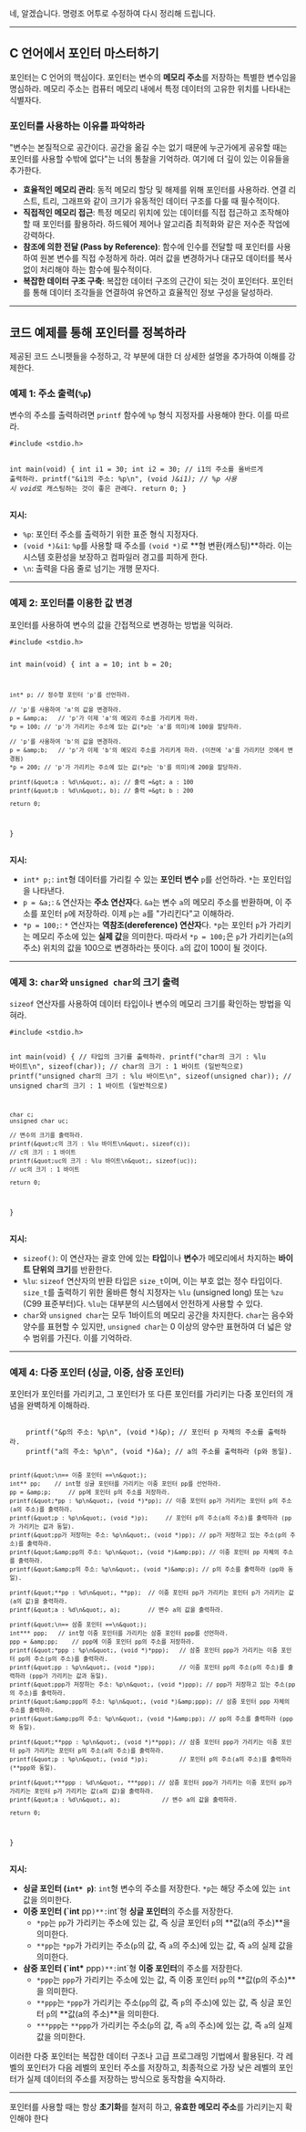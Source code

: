 <p>네, 알겠습니다. 명령조 어투로 수정하여 다시 정리해 드립니다.</p>
<hr />
<h2 id="c-언어에서-포인터-마스터하기">C 언어에서 포인터 마스터하기</h2>
<p>포인터는 C 언어의 핵심이다. 포인터는 변수의 <strong>메모리 주소</strong>를 저장하는 특별한 변수임을 명심하라. 메모리 주소는 컴퓨터 메모리 내에서 특정 데이터의 고유한 위치를 나타내는 식별자다.</p>
<h3 id="포인터를-사용하는-이유를-파악하라">포인터를 사용하는 이유를 파악하라</h3>
<p>&quot;변수는 본질적으로 공간이다. 공간을 옮길 수는 없기 때문에 누군가에게 공유할 때는 포인터를 사용할 수밖에 없다&quot;는 너의 통찰을 기억하라. 여기에 더 깊이 있는 이유들을 추가한다.</p>
<ul>
<li><strong>효율적인 메모리 관리</strong>: 동적 메모리 할당 및 해제를 위해 포인터를 사용하라. 연결 리스트, 트리, 그래프와 같이 크기가 유동적인 데이터 구조를 다룰 때 필수적이다.</li>
<li><strong>직접적인 메모리 접근</strong>: 특정 메모리 위치에 있는 데이터를 직접 접근하고 조작해야 할 때 포인터를 활용하라. 하드웨어 제어나 알고리즘 최적화와 같은 저수준 작업에 강력하다.</li>
<li><strong>참조에 의한 전달 (Pass by Reference)</strong>: 함수에 인수를 전달할 때 포인터를 사용하여 원본 변수를 직접 수정하게 하라. 여러 값을 변경하거나 대규모 데이터를 복사 없이 처리해야 하는 함수에 필수적이다.</li>
<li><strong>복잡한 데이터 구조 구축</strong>: 복잡한 데이터 구조의 근간이 되는 것이 포인터다. 포인터를 통해 데이터 조각들을 연결하여 유연하고 효율적인 정보 구성을 달성하라.</li>
</ul>
<hr />
<h2 id="코드-예제를-통해-포인터를-정복하라">코드 예제를 통해 포인터를 정복하라</h2>
<p>제공된 코드 스니펫들을 수정하고, 각 부분에 대한 더 상세한 설명을 추가하여 이해를 강제한다.</p>
<h3 id="예제-1-주소-출력p">예제 1: 주소 출력(<code>%p</code>)</h3>
<p>변수의 주소를 출력하려면 <code>printf</code> 함수에 <code>%p</code> 형식 지정자를 사용해야 한다. 이를 따르라.</p>
<pre><code class="language-c">#include &lt;stdio.h&gt;

int main(void) {
    int i1 = 30;
    int i2 = 30;
    // i1의 주소를 올바르게 출력하라.
    printf(&quot;&amp;i1의 주소: %p\n&quot;, (void *)&amp;i1); // %p 사용 시 void*로 캐스팅하는 것이 좋은 관례다.
    return 0;
}</code></pre>
<p><strong>지시:</strong></p>
<ul>
<li><code>%p</code>: 포인터 주소를 출력하기 위한 표준 형식 지정자다.</li>
<li><code>(void *)&amp;i1</code>: <code>%p</code>를 사용할 때 주소를 <code>(void *)</code>로 **형 변환(캐스팅)**하라. 이는 시스템 호환성을 보장하고 컴파일러 경고를 피하게 한다.</li>
<li><code>\n</code>: 출력을 다음 줄로 넘기는 개행 문자다.</li>
</ul>
<hr />
<h3 id="예제-2-포인터를-이용한-값-변경">예제 2: 포인터를 이용한 값 변경</h3>
<p>포인터를 사용하여 변수의 값을 간접적으로 변경하는 방법을 익혀라.</p>
<pre><code class="language-c">#include &lt;stdio.h&gt;

int main(void) {
    int a = 10;
    int b = 20;

    int* p; // 정수형 포인터 'p'를 선언하라.

    // 'p'를 사용하여 'a'의 값을 변경하라.
    p = &amp;a;   // 'p'가 이제 'a'의 메모리 주소를 가리키게 하라.
    *p = 100; // 'p'가 가리키는 주소에 있는 값(*p는 'a'를 의미)에 100을 할당하라.

    // 'p'를 사용하여 'b'의 값을 변경하라.
    p = &amp;b;   // 'p'가 이제 'b'의 메모리 주소를 가리키게 하라. (이전에 'a'를 가리키던 것에서 변경됨)
    *p = 200; // 'p'가 가리키는 주소에 있는 값(*p는 'b'를 의미)에 200을 할당하라.

    printf(&quot;a : %d\n&quot;, a); // 출력 =&gt; a : 100
    printf(&quot;b : %d\n&quot;, b); // 출력 =&gt; b : 200

    return 0;
}</code></pre>
<p><strong>지시:</strong></p>
<ul>
<li><code>int* p;</code>: <code>int</code>형 데이터를 가리킬 수 있는 <strong>포인터 변수</strong> <code>p</code>를 선언하라. <code>*</code>는 포인터임을 나타낸다.</li>
<li><code>p = &amp;a;</code>: <code>&amp;</code> 연산자는 <strong>주소 연산자</strong>다. <code>&amp;a</code>는 변수 <code>a</code>의 메모리 주소를 반환하며, 이 주소를 포인터 <code>p</code>에 저장하라. 이제 <code>p</code>는 <code>a</code>를 &quot;가리킨다&quot;고 이해하라.</li>
<li><code>*p = 100;</code>: <code>*</code> 연산자는 <strong>역참조(dereference) 연산자</strong>다. <code>*p</code>는 포인터 <code>p</code>가 가리키는 메모리 주소에 있는 <strong>실제 값</strong>을 의미한다. 따라서 <code>*p = 100;</code>은 <code>p</code>가 가리키는(<code>a</code>의 주소) 위치의 값을 100으로 변경하라는 뜻이다. <code>a</code>의 값이 100이 될 것이다.</li>
</ul>
<hr />
<h3 id="예제-3-char와-unsigned-char의-크기-출력">예제 3: <code>char</code>와 <code>unsigned char</code>의 크기 출력</h3>
<p><code>sizeof</code> 연산자를 사용하여 데이터 타입이나 변수의 메모리 크기를 확인하는 방법을 익혀라.</p>
<pre><code class="language-c">#include &lt;stdio.h&gt;

int main(void) {
    // 타입의 크기를 출력하라.
    printf(&quot;char의 크기 : %lu 바이트\n&quot;, sizeof(char));
    // char의 크기 : 1 바이트 (일반적으로)
    printf(&quot;unsigned char의 크기 : %lu 바이트\n&quot;, sizeof(unsigned char));
    // unsigned char의 크기 : 1 바이트 (일반적으로)

    char c;
    unsigned char uc;

    // 변수의 크기를 출력하라.
    printf(&quot;c의 크기 : %lu 바이트\n&quot;, sizeof(c));
    // c의 크기 : 1 바이트
    printf(&quot;uc의 크기 : %lu 바이트\n&quot;, sizeof(uc));
    // uc의 크기 : 1 바이트

    return 0;
}</code></pre>
<p><strong>지시:</strong></p>
<ul>
<li><code>sizeof()</code>: 이 연산자는 괄호 안에 있는 <strong>타입</strong>이나 <strong>변수</strong>가 메모리에서 차지하는 <strong>바이트 단위의 크기</strong>를 반환한다.</li>
<li><code>%lu</code>: <code>sizeof</code> 연산자의 반환 타입은 <code>size_t</code>이며, 이는 부호 없는 정수 타입이다. <code>size_t</code>를 출력하기 위한 올바른 형식 지정자는 <code>%lu</code> (unsigned long) 또는 <code>%zu</code> (C99 표준부터)다. <code>%lu</code>는 대부분의 시스템에서 안전하게 사용할 수 있다.</li>
<li><code>char</code>와 <code>unsigned char</code>는 모두 1바이트의 메모리 공간을 차지한다. <code>char</code>는 음수와 양수를 표현할 수 있지만, <code>unsigned char</code>는 0 이상의 양수만 표현하여 더 넓은 양수 범위를 가진다. 이를 기억하라.</li>
</ul>
<hr />
<h3 id="예제-4-다중-포인터-싱글-이중-삼중-포인터">예제 4: 다중 포인터 (싱글, 이중, 삼중 포인터)</h3>
<p>포인터가 포인터를 가리키고, 그 포인터가 또 다른 포인터를 가리키는 다중 포인터의 개념을 완벽하게 이해하라.</p>
<pre><code class="language-c![](https://velog.velcdn.com/images/kdhun-0814/post/71ebaff5-8dca-422e-a5dc-05d3d03163b7/image.png)">
    printf(&quot;&amp;p의 주소: %p\n&quot;, (void *)&amp;p); // 포인터 p 자체의 주소를 출력하라.
    printf(&quot;a의 주소: %p\n&quot;, (void *)&amp;a); // a의 주소를 출력하라 (p와 동일).

    printf(&quot;\n== 이중 포인터 ==\n&quot;);
    int** pp;    // int형 싱글 포인터를 가리키는 이중 포인터 pp를 선언하라.
    pp = &amp;p;     // pp에 포인터 p의 주소를 저장하라.
    printf(&quot;*pp : %p\n&quot;, (void *)*pp); // 이중 포인터 pp가 가리키는 포인터 p의 주소(a의 주소)를 출력하라.
    printf(&quot;p : %p\n&quot;, (void *)p);     // 포인터 p의 주소(a의 주소)를 출력하라 (pp가 가리키는 값과 동일).
    printf(&quot;pp가 저장하는 주소: %p\n&quot;, (void *)pp); // pp가 저장하고 있는 주소(p의 주소)를 출력하라.
    printf(&quot;&amp;pp의 주소: %p\n&quot;, (void *)&amp;pp); // 이중 포인터 pp 자체의 주소를 출력하라.
    printf(&quot;&amp;p의 주소: %p\n&quot;, (void *)&amp;p); // p의 주소를 출력하라 (pp와 동일).

    printf(&quot;**pp : %d\n&quot;, **pp);  // 이중 포인터 pp가 가리키는 포인터 p가 가리키는 값(a의 값)을 출력하라.
    printf(&quot;a : %d\n&quot;, a);        // 변수 a의 값을 출력하라.

    printf(&quot;\n== 삼중 포인터 ==\n&quot;);
    int*** ppp;   // int형 이중 포인터를 가리키는 삼중 포인터 ppp를 선언하라.
    ppp = &amp;pp;    // ppp에 이중 포인터 pp의 주소를 저장하라.
    printf(&quot;*ppp : %p\n&quot;, (void *)*ppp);   // 삼중 포인터 ppp가 가리키는 이중 포인터 pp의 주소(p의 주소)를 출력하라.
    printf(&quot;pp : %p\n&quot;, (void *)pp);       // 이중 포인터 pp의 주소(p의 주소)를 출력하라 (ppp가 가리키는 값과 동일).
    printf(&quot;ppp가 저장하는 주소: %p\n&quot;, (void *)ppp); // ppp가 저장하고 있는 주소(pp의 주소)를 출력하라.
    printf(&quot;&amp;ppp의 주소: %p\n&quot;, (void *)&amp;ppp); // 삼중 포인터 ppp 자체의 주소를 출력하라.
    printf(&quot;&amp;pp의 주소: %p\n&quot;, (void *)&amp;pp); // pp의 주소를 출력하라 (ppp와 동일).

    printf(&quot;**ppp : %p\n&quot;, (void *)**ppp); // 삼중 포인터 ppp가 가리키는 이중 포인터 pp가 가리키는 포인터 p의 주소(a의 주소)를 출력하라.
    printf(&quot;p : %p\n&quot;, (void *)p);         // 포인터 p의 주소(a의 주소)를 출력하라 (**ppp와 동일).

    printf(&quot;***ppp : %d\n&quot;, ***ppp); // 삼중 포인터 ppp가 가리키는 이중 포인터 pp가 가리키는 포인터 p가 가리키는 값(a의 값)을 출력하라.
    printf(&quot;a : %d\n&quot;, a);            // 변수 a의 값을 출력하라.

    return 0;
}</code></pre>
<p><strong>지시:</strong></p>
<ul>
<li><strong>싱글 포인터 (<code>int* p</code>)</strong>: <code>int</code>형 변수의 주소를 저장한다. <code>*p</code>는 해당 주소에 있는 <code>int</code> 값을 의미한다.</li>
<li><strong>이중 포인터 (`int</strong> pp<code>)**:</code>int`형 <strong>싱글 포인터</strong>의 주소를 저장한다.<ul>
<li><code>*pp</code>는 <code>pp</code>가 가리키는 주소에 있는 값, 즉 싱글 포인터 <code>p</code>의 **값(a의 주소)**을 의미한다.</li>
<li><code>**pp</code>는 <code>*pp</code>가 가리키는 주소(<code>p</code>의 값, 즉 <code>a</code>의 주소)에 있는 값, 즉 <code>a</code>의 실제 값을 의미한다.</li>
</ul>
</li>
<li><strong>삼중 포인터 (`int*</strong> ppp<code>)**:</code>int`형 <strong>이중 포인터</strong>의 주소를 저장한다.<ul>
<li><code>*ppp</code>는 <code>ppp</code>가 가리키는 주소에 있는 값, 즉 이중 포인터 <code>pp</code>의 **값(p의 주소)**을 의미한다.</li>
<li><code>**ppp</code>는 <code>*ppp</code>가 가리키는 주소(<code>pp</code>의 값, 즉 <code>p</code>의 주소)에 있는 값, 즉 싱글 포인터 <code>p</code>의 **값(a의 주소)**을 의미한다.</li>
<li><code>***ppp</code>는 <code>**ppp</code>가 가리키는 주소(<code>p</code>의 값, 즉 <code>a</code>의 주소)에 있는 값, 즉 <code>a</code>의 실제 값을 의미한다.</li>
</ul>
</li>
</ul>
<p>이러한 다중 포인터는 복잡한 데이터 구조나 고급 프로그래밍 기법에서 활용된다. 각 레벨의 포인터가 다음 레벨의 포인터 주소를 저장하고, 최종적으로 가장 낮은 레벨의 포인터가 실제 데이터의 주소를 저장하는 방식으로 동작함을 숙지하라.</p>
<hr />
<p> 포인터를 사용할 때는 항상 <strong>초기화</strong>를 철저히 하고, <strong>유효한 메모리 주소</strong>를 가리키는지 확인해야 한다</p>